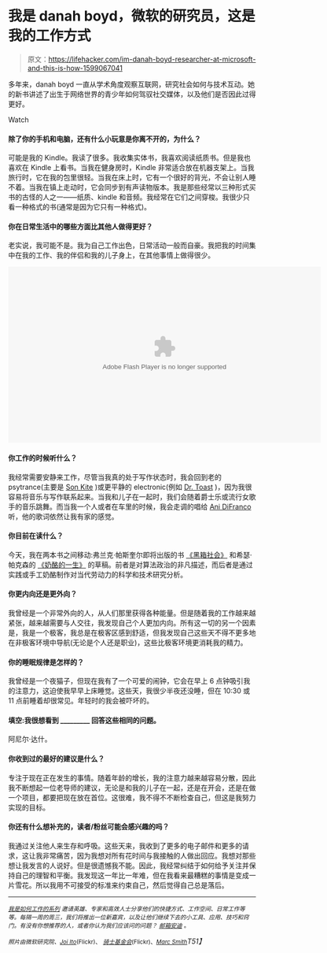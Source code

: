 # 我是 danah boyd，微软的研究员，这是我的工作方式

> 原文：<https://lifehacker.com/im-danah-boyd-researcher-at-microsoft-and-this-is-how-1599067041>

多年来，danah boyd 一直从学术角度观察互联网，研究社会如何与技术互动。她的新书讲述了出生于网络世界的青少年如何驾驭社交媒体，以及他们是否因此过得更好。

Watch

#### 除了你的手机和电脑，还有什么小玩意是你离不开的，为什么？

可能是我的 Kindle。我读了很多。我收集实体书，我喜欢阅读纸质书。但是我也喜欢在 Kindle 上看书。当我在健身房时，Kindle 非常适合放在机器支架上。当我旅行时，它在我的包里很轻。当我在床上时，它有一个很好的背光，不会让别人睡不着。当我在镇上走动时，它会同步到有声读物版本。我是那些经常以三种形式买书的古怪的人之一——纸质、kindle 和音频。我经常在它们之间穿梭。我很少只看一种格式的书(通常是因为它只有一种格式)。

#### 你在日常生活中的哪些方面比其他人做得更好？

老实说，我可能不是。我为自己工作出色，日常活动一般而自豪。我把我的时间集中在我的工作、我的伴侣和我的儿子身上，在其他事情上做得很少。

<object height="358" width="636" classid="clsid:D27CDB6E-AE6D-11cf-96B8-444553540000" data="https://www.flickr.com/apps/video/stewart.swf" type="application/x-shockwave-flash"><param value="intl_lang=en-US&amp;photo_secret=f0dac2e8be&amp;flickr_show_info_box=true&amp;photo_id=2607428467" name="flashvars"><param value="https://www.flickr.com/apps/video/stewart.swf" name="movie"><param value="#000000" name="bgcolor"><param value="true" name="allowFullScreen"><embed height="358" width="636" flashvars="intl_lang=en-US&amp;photo_secret=f0dac2e8be&amp;flickr_show_info_box=true&amp;photo_id=2607428467" allowfullscreen="true" bgcolor="#000000" src="https://www.flickr.com/apps/video/stewart.swf" type="application/x-shockwave-flash"></object>

#### 你工作的时候听什么？

我经常需要安静来工作，尽管当我真的处于写作状态时，我会回到老的 psytrance(主要是 [Son Kite](http://www.last.fm/music/Son+Kite) )或更平静的 electronic(例如 [Dr. Toast](http://music.drtoast.com/) )，因为我很容易将音乐与写作联系起来。当我和儿子在一起时，我们会随着爵士乐或流行女歌手的音乐跳舞。而当我一个人或者在车里的时候，我会走调的唱给 [Ani DiFranco](http://righteousbabe.myshopify.com/blogs/ani-difranco-news) 听，他的歌词依然让我有家的感觉。

#### 你目前在读什么？

今天，我在两本书之间移动:弗兰克·帕斯奎尔即将出版的书 [《黑箱社会》](https://www.amazon.com/dp/0674368274?asc_campaign=InlineText&asc_refurl=https://lifehacker.com/im-danah-boyd-researcher-at-microsoft-and-this-is-how-1599067041&asc_source=&linkCode=ogi&psc=1&smid=AC8GMO3T5UB4X&tag=kinjalifehackerlink-20&th=1) 和希瑟·帕克森的 [《奶酪的一生》](http://www.amazon.com/The-Life-Cheese-Crafting-California/dp/0520270185?asc_campaign=InlineText&asc_refurl=https://lifehacker.com/im-danah-boyd-researcher-at-microsoft-and-this-is-how-1599067041&asc_source=&tag=kinjalifehackerlink-20) 的草稿。前者是对算法政治的非凡描述，而后者是通过实践或手工奶酪制作对当代劳动力的科学和技术研究分析。

#### 你更内向还是更外向？

我曾经是一个非常外向的人，从人们那里获得各种能量。但是随着我的工作越来越紧张，越来越需要与人交往，我发现自己个人更加内向。所有这一切的另一个因素是，我是一个极客，我总是在极客区感到舒适，但我发现自己这些天不得不更多地在非极客环境中导航(无论是个人还是职业)，这些比极客环境更消耗我的精力。

#### 你的睡眠规律是怎样的？

我曾经是一个夜猫子，但现在我有了一个可爱的闹钟，它会在早上 6 点钟吸引我的注意力，这迫使我早早上床睡觉。这些天，我很少半夜还没睡，但在 10:30 或 11 点前睡着却很常见。年轻时的我会被吓坏的。

#### 填空:我很想看到 _________ 回答这些相同的问题。

阿尼尔·达什。

#### 你收到过的最好的建议是什么？

专注于现在正在发生的事情。随着年龄的增长，我的注意力越来越容易分散，因此我不断想起一位老导师的建议，无论是和我的儿子在一起，还是在开会，还是在做一个项目，都要把现在放在首位。这很难，我不得不不断检查自己，但这是我努力实现的目标。

#### 你还有什么想补充的，读者/粉丝可能会感兴趣的吗？

我通过关注他人来生存和呼吸。这些天来，我收到了更多的电子邮件和更多的请求，这让我非常痛苦，因为我想对所有花时间与我接触的人做出回应。我想对那些想让我发言的人说好。但是很遗憾我不能。因此，我经常纠结于如何给予关注并保持自己的理智和平衡。我发现这一年比一年难，但在我看来最糟糕的事情是变成一片雪花。所以我用不可接受的标准来约束自己，然后觉得自己总是落后。

* * *

<small></small>*[<small>*我是如何工作的系列*</small>](http://lifehacker.com/how-i-work/) <small>*邀请英雄、专家和高效人士分享他们的快捷方式、工作空间、日常工作等等。每隔一周的周三，我们将推出一位新嘉宾，以及让他们继续下去的小工具、应用、技巧和窍门。有没有你想推荐的人，或者你认为我们应该问的问题？*</small> [<small>*邮箱安迪*</small>](mailto:andy@lifehacker.com) <small>*。*</small>*

*<small>*照片由微软研究院、*</small>[<small>*Joi Ito*</small>](https://www.flickr.com/photos/joi/10383895)<small>*(Flickr)、*</small> [<small>*骑士基金会*</small>](https://www.flickr.com/photos/knightfoundation/2607428467/)<small>*(Flickr)、*</small>[<small>*Marc Smith*</small>](https://www.flickr.com/photos/marc_smith/109981693)T51】*